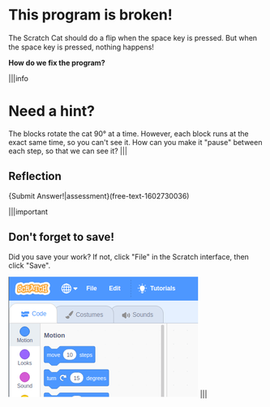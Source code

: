 # This program is broken!
The Scratch Cat should do a ﬂip when the space key is pressed. But when the space key is pressed, nothing happens!

**How do we fix the program?**

|||info
# Need a hint?

The blocks rotate the cat 90° at a time. However, each block runs at the exact same time, so you can't see it. How can you make it "pause" between each step, so that we can see it?
|||

## Reflection
{Submit Answer!|assessment}(free-text-1602730036)

|||important
## Don't forget to save!
Did you save your work? If not, click "File" in the Scratch interface, then click "Save".

![](.guides/img/scratch-save-now.gif)
|||
